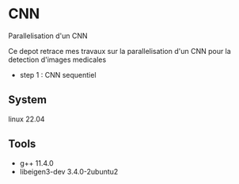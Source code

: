 # CNN
Parallelisation d'un CNN

Ce depot retrace mes travaux sur la parallelisation d'un CNN pour la detection d'images medicales
- step 1 : CNN sequentiel 


## System
linux                                       22.04


## Tools

- g++                                        11.4.0
- libeigen3-dev                              3.4.0-2ubuntu2 
